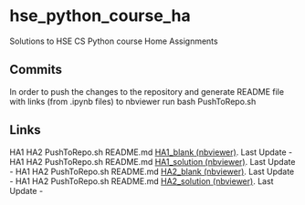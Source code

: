 # hse_python_course_ha 
 Solutions to HSE CS Python course Home Assignments 
 ## Commits 
 In order to push the changes to the repository and generate README file with links (from .ipynb files) to nbviewer run 
 bash PushToRepo.sh 
 ## Links 
 HA1 HA2 PushToRepo.sh README.md [HA1_blank (nbviewer)](https://nbviewer.jupyter.org/github/glebkrapivin/hse_python_course_ha/blob/master/./HA1/HA1_blank.ipynb). Last Update - 
 HA1 HA2 PushToRepo.sh README.md [HA1_solution (nbviewer)](https://nbviewer.jupyter.org/github/glebkrapivin/hse_python_course_ha/blob/master/./HA1/HA1_solution.ipynb). Last Update - 
 HA1 HA2 PushToRepo.sh README.md [HA2_blank (nbviewer)](https://nbviewer.jupyter.org/github/glebkrapivin/hse_python_course_ha/blob/master/./HA2/HA2_blank.ipynb). Last Update - 
 HA1 HA2 PushToRepo.sh README.md [HA2_solution (nbviewer)](https://nbviewer.jupyter.org/github/glebkrapivin/hse_python_course_ha/blob/master/./HA2/HA2_solution.ipynb). Last Update - 

